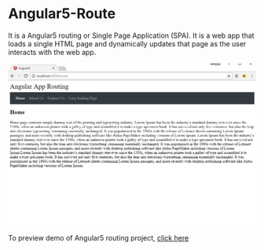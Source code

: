 # Angular5-Route
It is a Angular5 routing or Single Page Application (SPA). It is a web app that loads a single HTML page and dynamically updates that page as the user interacts with the web app.

<p align="center">
    <img  alt="Angular5-Route" src="img/Angular5-Route.png" class="img-responsive">
</p>

To preview demo of Angular5 routing project, [click here](https://stackblitz.com/edit/Angular5-Route?embed=1&file=index.html&hideExplorer=1&hideNavigation=1&view=preview)
